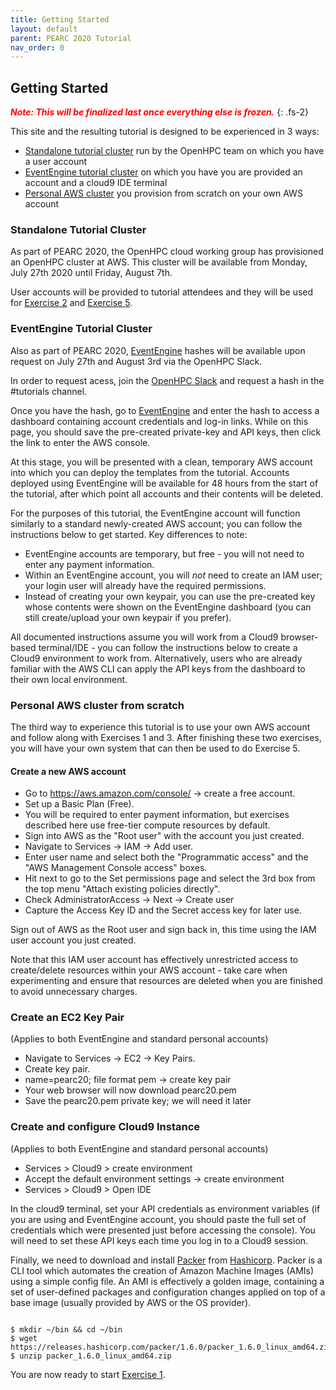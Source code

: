 ```yaml
---
title: Getting Started 
layout: default
parent: PEARC 2020 Tutorial
nav_order: 0
---
```


## Getting Started

<span style="color: red"> ***Note: This will be finalized last once everything else is frozen.*** </span>
{: .fs-2}

This site and the resulting tutorial is designed to be experienced in 3 ways:
* [Standalone tutorial cluster](#standalone-tutorial-cluster) run by the OpenHPC team on which you have a user account
* [EventEngine tutorial cluster](#eventengine-tutorial-cluster) on which you have you are provided an account and a cloud9 IDE terminal
* [Personal AWS cluster](#personal-aws-cluster-from-scratch) you provision from scratch on your own AWS account 

### Standalone Tutorial Cluster

As part of PEARC 2020, the OpenHPC cloud working group has provisioned an OpenHPC cluster at AWS. 
This cluster will be available from Monday, July 27th 2020 until Friday, August 7th.

User accounts will be provided to tutorial attendees and they will be used for [Exercise 2](exercise2.html) and [Exercise 5](exercise5.html).


### EventEngine Tutorial Cluster

Also as part of PEARC 2020,
[EventEngine](https://dashboard.eventengine.run/login) hashes will be available
upon request on July 27th and August 3rd via the OpenHPC Slack. 

In order to request acess, join the [OpenHPC
Slack](https://join.slack.com/t/openhpc/shared_invite/enQtODAyNTgyMTUyNDUwLWIyMjc5MmJlMjJlY2ExNzYyYzcyN2M3OTkyMTcwOWI4YzlkMmEyMzIzODZhYzIxYzIwZDE2NWEyNmMzNzVhMTY)
and request a hash in the #tutorials channel.

Once you have the hash, go to [EventEngine](https://dashboard.eventengine.run/login) and enter the hash to access a dashboard containing account credentials and log-in links. While on this page, you should save the pre-created private-key and API keys, then click the link to enter the AWS console.

At this stage, you will be presented with a clean, temporary AWS account into which you can deploy the templates from the tutorial. Accounts deployed using EventEngine will be available for 48 hours from the start of the tutorial, after which point all accounts and their contents will be deleted.

For the purposes of this tutorial, the EventEngine account will function similarly to a standard newly-created AWS account; you can follow the instructions below to get started. Key differences to note:

* EventEngine accounts are temporary, but free - you will not need to enter any payment information.
* Within an EventEngine account, you will *not* need to create an IAM user; your login user will already have the required permissions.
* Instead of creating your own keypair, you can use the pre-created key whose contents were shown on the EventEngine dashboard (you can still create/upload your own keypair if you prefer).

All documented instructions assume you will work from a Cloud9 browser-based terminal/IDE - you can follow the instructions below to create a Cloud9 environment to work from. Alternatively, users who are already familiar with the AWS CLI can apply the API keys from the dashboard to their own local environment.

### Personal AWS cluster from scratch

The third way to experience this tutorial is to use your own AWS account and follow along with Exercises 1 and 3. 
After finishing these two exercises, you will have your own system that can then be used to do Exercise 5.

#### Create a new AWS account

* Go to https://aws.amazon.com/console/ -> create a free account.
* Set up a Basic Plan (Free).
* You will be required to enter payment information, but exercises described here use free-tier compute resources by default.
* Sign into AWS as the "Root user" with the account you just created.
* Navigate to Services -> IAM -> Add user.
* Enter user name and select both the "Programmatic access" and the "AWS Management Console access" boxes.
* Hit next to go to the Set permissions page and select the 3rd box from the top menu "Attach existing policies directly".
* Check AdministratorAccess -> Next -> Create user
* Capture the Access Key ID and the Secret access key for later use.

Sign out of AWS as the Root user and sign back in, this time using the IAM user account you just created.

Note that this IAM user account has effectively unrestricted access to create/delete resources within your AWS account - take care when experimenting and ensure that resources are deleted when you are finished to avoid unnecessary charges.

### Create an EC2 Key Pair

(Applies to both EventEngine and standard personal accounts)

* Navigate to Services -> EC2 -> Key Pairs.
* Create key pair.
* name=pearc20; file format pem -> create key pair
* Your web browser will now download pearc20.pem
* Save the pearc20.pem private key; we will need it later

### Create and configure Cloud9 Instance

(Applies to both EventEngine and standard personal accounts)

* Services > Cloud9 > create environment
* Accept the default environment settings -> create environment
* Services > Cloud9 > Open IDE

In the cloud9 terminal, set your API credentials as environment variables (if you are using and EventEngine account, you should paste the full set of credentials which were presented just before accessing the console). You will need to set these API keys each time you log in to a Cloud9 session.

Finally, we need to download and install [Packer](https://www.packer.io/) from [Hashicorp](https://www.hashicorp.com/). Packer is a CLI tool which automates the creation of Amazon Machine Images (AMIs) using a simple config file. An AMI is effectively a golden image, containing a set of user-defined packages and configuration changes applied on top of a base image (usually provided by AWS or the OS provider).

~~~

$ mkdir ~/bin && cd ~/bin
$ wget https://releases.hashicorp.com/packer/1.6.0/packer_1.6.0_linux_amd64.zip 
$ unzip packer_1.6.0_linux_amd64.zip

~~~

You are now ready to start [Exercise 1](exercise1.html).
